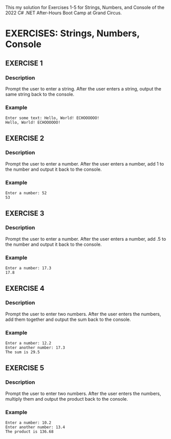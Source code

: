 This my solution for Exercises 1-5 for Strings, Numbers, and Console of the 2022 C# .NET After-Hours Boot Camp at Grand Circus.

# EXERCISES: Strings, Numbers, Console

## EXERCISE 1

### Description
Prompt the user to enter a string. After the user enters a string, output the same string back to the console.

### Example
```
Enter some text: Hello, World! ECHOOOOOO!
Hello, World! ECHOOOOOO!
```

## EXERCISE 2

### Description
Prompt the user to enter a number. After the user enters a number, add 1 to the number and output it back to the console.

### Example
```
Enter a number: 52
53
```

## EXERCISE 3

### Description
Prompt the user to enter a number. After the user enters a number, add .5 to the number and output it back to the console.

### Example
```
Enter a number: 17.3
17.8
 ```

## EXERCISE 4

### Description
Prompt the user to enter two numbers. After the user enters the numbers, add them together and output the sum back to the console.

### Example
```
Enter a number: 12.2
Enter another number: 17.3
The sum is 29.5
``` 

## EXERCISE 5

### Description
Prompt the user to enter two numbers. After the user enters the numbers, multiply them and output the product back to the console.

### Example
```
Enter a number: 10.2
Enter another number: 13.4
The product is 136.68
```
 
